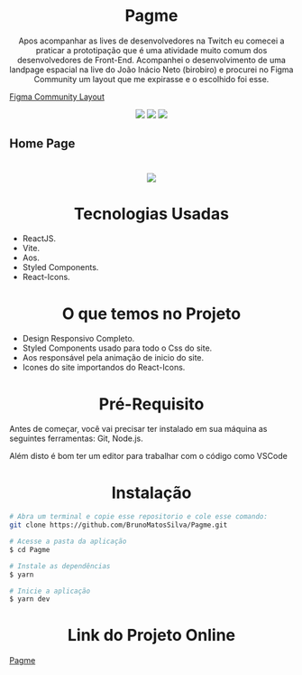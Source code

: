 <h1 align="center">Pagme</h1>
<p align="center">Apos acompanhar as lives de desenvolvedores na Twitch eu comecei a praticar a prototipação que é uma atividade muito comum dos desenvolvedores de Front-End. Acompanhei o desenvolvimento de uma landpage espacial na live do João Inácio Neto (birobiro) e procurei no Figma Community um layout que me expirasse e o escolhido foi esse.</p>

[Figma Community Layout](https://www.figma.com/community/file/1076572969373934320)

<div align="center"><img src="https://img.shields.io/github/issues/BrunoMatosSilva/Pagme" />
<img src="https://img.shields.io/github/forks/BrunoMatosSilva/Pagme" />
<img src="https://img.shields.io/github/stars/BrunoMatosSilva/Pagme" /></div>

## Home Page

<h1 align="center">
<img src="https://media-exp1.licdn.com/dms/image/sync/C4E27AQFDZJIDTZsyew/articleshare-shrink_800/0/1646511487012?e=1646600400&v=beta&t=x29BX1Md_bCZGgKlX6WFxF-LNGl1cVR9Mn_nshHgzgE" />
</h1>

<h1 align="center">Tecnologias Usadas</h1>
<ul>
<li>ReactJS.</li>
<li>Vite.</li>
<li>Aos.</li>
<li>Styled Components.</li>
<li>React-Icons.</li>
</ul>

<h1 align="center">O que temos no Projeto</h1>
<ul>
<li> Design Responsivo Completo.</li>
<li> Styled Components usado para todo o Css do site.</li>
<li> Aos responsável pela animação de inicio do site.</li>
<li> Icones do site importandos do React-Icons. </li>
</ul>

<h1 align="center">Pré-Requisito</h1>

<p>Antes de começar, você vai precisar ter instalado em sua máquina as seguintes ferramentas:
Git, Node.js.</p>
<p>Além disto é bom ter um editor para trabalhar com o código como VSCode</p>

<h1 align="center">Instalação</h1>

```bash
# Abra um terminal e copie esse repositorio e cole esse comando:
git clone https://github.com/BrunoMatosSilva/Pagme.git 
```

```bash
# Acesse a pasta da aplicação
$ cd Pagme

# Instale as dependências
$ yarn

# Inicie a aplicação
$ yarn dev
```

<h1 align="center">Link do Projeto Online</h1>

[Pagme](https://pagmebank.vercel.app/)
